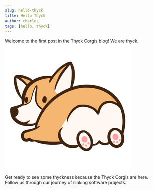 ```yaml
---
slug: hello-thyck
title: Hello Thyck
author: charles
tags: [hello, thyck]
---
```


Welcome to the first post in the Thyck Corgis blog! We are thyck.  
![Thyck Corgis Logo](/img/svg/logo.svg)

<!--truncate-->

Get ready to see some thyckness because the Thyck Corgis are here. Follow us through our journey of making software projects.
